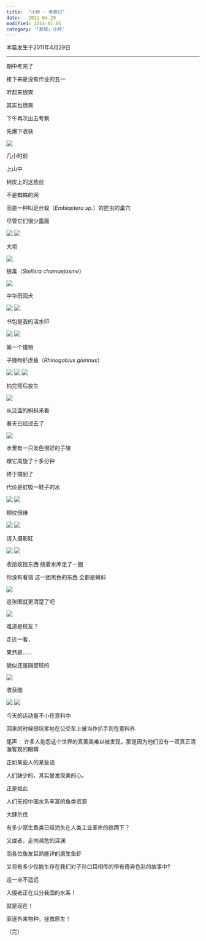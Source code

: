 ```yaml
---
title:  "小传 · 考察记"
date:   2011-04-29
modified: 2014-01-05
category: '｢发现｣ 小传'
---
```

本篇发生于2011年4月29日

---

期中考完了

接下来是没有作业的五一

听起来很爽

其实也很爽

下午再次出去考察

先爆下收获

<img class='disc' src='https://i.postimg.cc/5tn5JxLd/11.jpg'>

几小时前

上山中

树皮上的这些丝

不是蜘蛛的网

而是一种叫足丝蚁（<i>Embioptera sp.</i>）的昆虫的巢穴

尽管它们很少露面

<img class='disc' src='https://i.postimg.cc/DZNqWBxx/12.jpg'>

<img class='disc' src='https://i.postimg.cc/jjs6BWW4/13.jpg'>

大坝

<img class='disc' src='https://i.postimg.cc/sxZ5578s/14.jpg'>

狼毒（<i>Stellera chamaejasme</i>）

<img class='disc' src='https://i.postimg.cc/pybzCyb8/15.jpg'>

中华田园犬

<img class='disc' src='https://i.postimg.cc/Sxbf71k5/16.jpg'>

<img class='disc' src='https://i.postimg.cc/Y906qJz4/17.jpg'>

书包是我的活水印

<img class='disc' src='https://i.postimg.cc/YCNfXNSS/18.jpg'>

<img class='disc' src='https://i.postimg.cc/SQXPg5bN/19.jpg'>

第一个猎物

子陵吻虾虎鱼（<i>Rhinogobius giurinus</i>）

<img class='disc' src='https://i.postimg.cc/5NLRVCth/20.jpg'>

<img class='disc' src='https://i.postimg.cc/Y2JsZ3tN/21.jpg'>

<img class='disc' src='https://i.postimg.cc/25cHwdHZ/22.jpg'>

拍完照后放生

<img class='disc' src='https://i.postimg.cc/PxCSFLcF/23.jpg'>

从泛滥的蝌蚪来看

春天已经过去了

<img class='disc' src='https://i.postimg.cc/cLW54Lgr/24.jpg'>

水里有一只发色很好的子陵

跟它周旋了十多分钟

终于搞到了

代价是虹吸一鞋子的水

<img class='disc' src='https://i.postimg.cc/76jKvHrP/25.jpg'>

<img class='disc' src='https://i.postimg.cc/4x12KRVw/26.jpg'>

颊纹很棒

<img class='disc' src='https://i.postimg.cc/7LYs0tN4/27.jpg'>

<img class='disc' src='https://i.postimg.cc/3rDLXv2k/28.jpg'>

请入摄影缸

<img class='disc' src='https://i.postimg.cc/gkFgN2KN/29.jpg'>

<img class='disc' src='https://i.postimg.cc/SR8DkBm6/30.jpg'>

收拾收拾东西 绕着水库走了一圈

你没有看错 这一团黑色的东西 全都是蝌蚪

<img class='disc' src='https://i.postimg.cc/zGq0Y26h/31.jpg'>

这张图就更清楚了吧

<img class='disc' src='https://i.postimg.cc/65rYSxjw/32.jpg'>

难道是校友？

走近一看，

果然是……

貌似还是隔壁班的

<img class='disc' src='https://i.postimg.cc/vZXXYLwN/33.jpg'>

收获图

<img class='disc' src='https://i.postimg.cc/W438hF2b/34.jpg'>

<img class='disc' src='https://i.postimg.cc/nLPk7FzK/35.jpg'>

今天的运动量不小在意料中

回来的时候很坑爹地在公交车上被当作扒手则在意料外


尾声：
许多人抱怨这个世界的真善美难以被发现，那是因为他们没有一双真正清澈客观的眼睛

正如某些人的某些话

人们缺少的，其实是发现美的心。

正是如此

人们无视中国水系丰富的鱼类资源

大肆杀伐

有多少原生鱼类已经消失在人类工业革命的铁蹄下？

又或者，走向濒危的深渊

而各位鱼友耳熟能详的原生鱼虾

又将有多少仅能生存在我们对子孙口耳相传的带有奇异色彩的故事中?

这一点不遥远

入侵者正在瓜分我国的水系！

就是现在！

驱逐外来物种，拯救原生！

（完）
